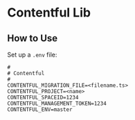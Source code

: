 # Contentful Lib

## How to Use

Set up a `.env` file:

```
#
# Contentful
#
CONTENTFUL_MIGRATION_FILE=<filename.ts>
CONTENTFUL_PROJECT=<name>
CONTENTFUL_SPACEID=1234
CONTENTFUL_MANAGEMENT_TOKEN=1234
CONTENTFUL_ENV=master
```
